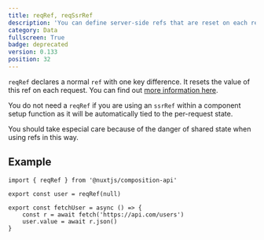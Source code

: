 ```yaml
---
title: reqRef, reqSsrRef
description: 'You can define server-side refs that are reset on each request.'
category: Data
fullscreen: True
badge: deprecated
version: 0.133
position: 32
---
```


`reqRef` declares a normal `ref` with one key difference. It resets the value of this ref on each request. You can find out [more information here](/getting-started/gotchas#shared-server-state).

<d-alert>You do not need a `reqRef` if you are using an `ssrRef` within a component setup function as it will be automatically tied to the per-request state.</d-alert>

<d-alert type="warning">You should take especial care because of the danger of shared state when using refs in this way.</d-alert>

## Example

```ts[~/state/sampleModule.js]
import { reqRef } from '@nuxtjs/composition-api'

export const user = reqRef(null)

export const fetchUser = async () => {
    const r = await fetch('https://api.com/users')
    user.value = await r.json()
}
```
